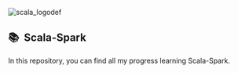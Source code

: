 ![scala_logodef](https://github.com/jccarrey/Scala-Spark/assets/157764646/108c8402-74f0-4e15-bc75-d9588f70d991)

##  📚 &nbsp;Scala-Spark

In this repository, you can find all my progress learning Scala-Spark.
